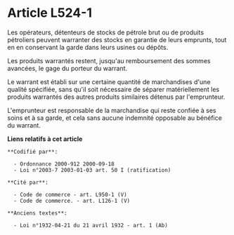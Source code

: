 # Article L524-1

Les opérateurs, détenteurs de stocks de pétrole brut ou de produits pétroliers peuvent warranter des stocks en garantie de
leurs emprunts, tout en en conservant la garde dans leurs usines ou dépôts.

Les produits warrantés restent, jusqu'au remboursement des sommes avancées, le gage du porteur du warrant.

Le warrant est établi sur une certaine quantité de marchandises d'une qualité spécifiée, sans qu'il soit nécessaire de
séparer matériellement les produits warrantés des autres produits similaires détenus par l'emprunteur.

L'emprunteur est responsable de la marchandise qui reste confiée à ses soins et à sa garde, et cela sans aucune indemnité
opposable au bénéfice du warrant.

**Liens relatifs à cet article**

	**Codifié par**:

	  - Ordonnance 2000-912 2000-09-18
	  - Loi n°2003-7 2003-01-03 art. 50 I (ratification)

	**Cité par**:

	  - Code de commerce - art. L950-1 (V)
	  - Code de commerce. - art. L126-1 (V)

	**Anciens textes**:

	  - Loi n°1932-04-21 du 21 avril 1932 - art. 1 (Ab)

